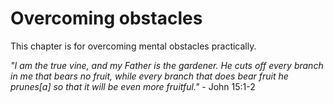 # Overcoming obstacles

This chapter is for overcoming mental obstacles practically.

_"I am the true vine, and my Father is the gardener. 
He cuts off every branch in me that bears no fruit, while every branch that does bear fruit he prunes[a] so that it will be even more fruitful."_ - John 15:1-2
